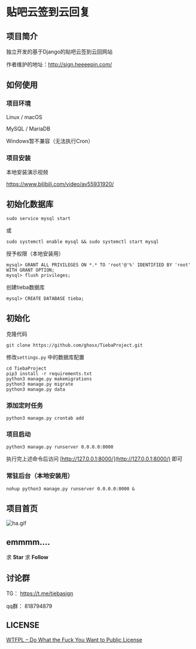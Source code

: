 # 贴吧云签到云回复

## 项目简介

独立开发的基于Django的贴吧云签到云回网站

作者维护的地址：http://sign.heeeepin.com/
## 如何使用
### 项目环境
Linux / macOS

MySQL / MariaDB

Windows暂不兼容（无法执行Cron）


### 项目安装
本地安装演示视频

https://www.bilibili.com/video/av55931920/

## 初始化数据库
```shell
sudo service mysql start
```
或
```shell
sudo systemctl enable mysql && sudo systemctl start mysql
```
授予权限（本地安装用）
```shell
mysql> GRANT ALL PRIVILEGES ON *.* TO 'root'@'%' IDENTIFIED BY 'root' WITH GRANT OPTION;
mysql> flush privileges;
```
创建tieba数据库
```shell
mysql> CREATE DATABASE tieba;
```
## 初始化
克隆代码
```shell
git clone https://github.com/ghosx/TiebaProject.git
```
修改`settings.py` 中的数据库配置
```
cd TiebaProject
pip3 install -r requirements.txt
python3 manage.py makemigrations
python3 manage.py migrate
python3 manage.py data
```
### 添加定时任务
```shell
python3 manage.py crontab add
```
### 项目启动
```shell
python3 manage.py runserver 0.0.0.0:8000
```
执行完上述命令后访问 [http://127.0.0.1:8000/](http://127.0.0.1:8000/) 即可

### 常驻后台（本地安装用）
```shell
nohup python3 manage.py runserver 0.0.0.0:8000 &
```

## 项目首页
![ha.gif](https://i.loli.net/2018/08/16/5b7556bb2ce4e.png)

## emmmm.... 

求 **Star** 求 **Follow**

## 讨论群

TG： https://t.me/tiebasign

qq群： 818794879

## LICENSE

[WTFPL – Do What the Fuck You Want to Public License](http://www.wtfpl.net/about/)
